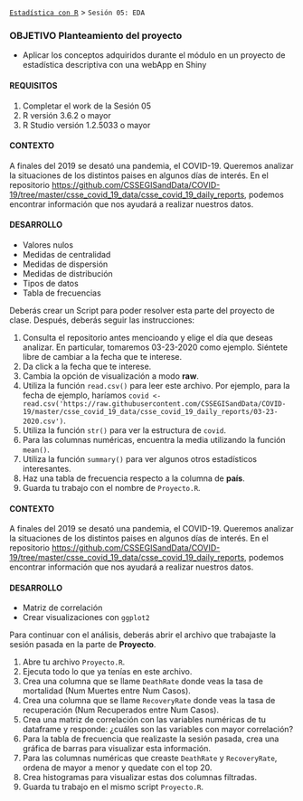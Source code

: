 [`Estadística con R`](../Readme.md) > `Sesión 05: EDA` 

### OBJETIVO Planteamiento del proyecto

- Aplicar los conceptos adquiridos durante el módulo en un proyecto de estadística descriptiva con una webApp en Shiny

#### REQUISITOS 

1. Completar el work de la Sesión 05
2. R versión 3.6.2 o mayor
3. R Studio versión 1.2.5033 o mayor 

#### CONTEXTO

A finales del 2019 se desató una pandemia, el COVID-19. Queremos analizar la situaciones de los distintos paises en algunos días de interés. En el repositorio https://github.com/CSSEGISandData/COVID-19/tree/master/csse_covid_19_data/csse_covid_19_daily_reports, podemos encontrar información que nos ayudará a realizar nuestros datos.

#### DESARROLLO

- Valores nulos
- Medidas de centralidad
- Medidas de dispersión
- Medidas de distribución
- Tipos de datos
- Tabla de frecuencias

Deberás crear un Script para poder resolver esta parte del proyecto de clase.  Después, deberás seguir las instrucciones:

1. Consulta el repositorio antes mencioando y elige el día que deseas analizar. En particular, tomaremos 03-23-2020 como ejemplo. Siéntete libre de cambiar a la fecha que te interese. 
2. Da click a la fecha que te interese.
3. Cambia la opción de visualización a modo **raw**.
4. Utiliza la función `read.csv()` para leer este archivo. Por ejemplo, para la fecha de ejemplo, haríamos `covid <- read.csv('https://raw.githubusercontent.com/CSSEGISandData/COVID-19/master/csse_covid_19_data/csse_covid_19_daily_reports/03-23-2020.csv')`.
5. Utiliza la función `str()` para ver la estructura de `covid`.
6. Para las columnas numéricas, encuentra la media utilizando la función `mean()`.
7. Utiliza la función `summary()` para ver algunos otros estadísticos interesantes.
8. Haz una tabla de frecuencia respecto a la columna de **país**. 
9. Guarda tu trabajo con el nombre de `Proyecto.R`.

#### CONTEXTO

A finales del 2019 se desató una pandemia, el COVID-19. Queremos analizar la situaciones de los distintos paises en algunos días de interés. En el repositorio https://github.com/CSSEGISandData/COVID-19/tree/master/csse_covid_19_data/csse_covid_19_daily_reports, podemos encontrar información que nos ayudará a realizar nuestros datos.

#### DESARROLLO

- Matriz de correlación
- Crear visualizaciones con `ggplot2`

Para continuar con el análisis, deberás abrir el archivo que trabajaste la sesión pasada en la parte de **Proyecto**.
1. Abre tu archivo `Proyecto.R`.
2. Ejecuta todo lo que ya tenías en este archivo.
3. Crea una columna que se llame `DeathRate` donde veas la tasa de mortalidad (Num Muertes entre Num Casos).
4. Crea una columna que se llame `RecoveryRate` donde veas la tasa de recuperación (Num Recuperados entre Num Casos).
5. Crea una matriz de correlación con las variables numéricas de tu dataframe y responde: ¿cuáles son las variables con mayor correlación?
6. Para la tabla de frecuencia que realizaste la sesión pasada, crea una gráfica de barras para visualizar esta información.
7. Para las columnas numéricas que creaste `DeathRate` y `RecoveryRate`, ordena de mayor a menor y quedate con el top 20.  
8. Crea histogramas para visualizar estas dos columnas filtradas.
9. Guarda tu trabajo en el mismo script `Proyecto.R`.
